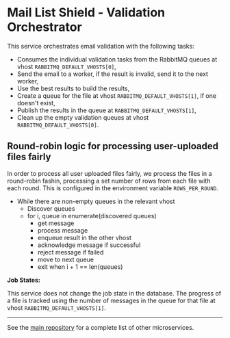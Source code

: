 # Mail List Shield - Validation Orchestrator

This service orchestrates email validation with the following tasks:

- Consumes the individual validation tasks from the RabbitMQ queues at vhost `RABBITMQ_DEFAULT_VHOSTS[0]`,
- Send the email to a worker, if the result is invalid, send it to the next worker,
- Use the best results to build the results,
- Create a queue for the file at vhost `RABBITMQ_DEFAULT_VHOSTS[1]`, if one doesn't exist,
- Publish the results in the queue at `RABBITMQ_DEFAULT_VHOSTS[1]`,
- Clean up the empty validation queues at vhost `RABBITMQ_DEFAULT_VHOSTS[0]`.

## Round-robin logic for processing user-uploaded files fairly

In order to process all user uploaded files fairly, we process the files in a round-robin fashin, processing a set number of rows from each file with each round. This is configured in the environment variable `ROWS_PER_ROUND`.

- While there are non-empty queues in the relevant vhost
  - Discover queues
  - for i, queue in enumerate(discovered queues)
    - get message
    - process message
    - enqueue result in the other vhost
    - acknowledge message if successful
    - reject message if failed
    - move to next queue
    - exit when i + 1 == len(queues)

__Job States:__

This service does not change the job state in the database. The progress of a file is tracked using the number of messages in the queue for that file at vhost `RABBITMQ_DEFAULT_VHOSTS[1]`.

---

See the [main repository](https://github.com/cansinacarer/maillistshield-com) for a complete list of other microservices.
